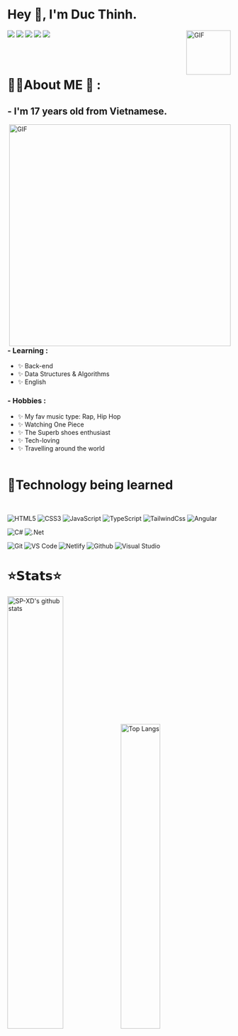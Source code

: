 # Hey 👋, I'm Duc Thinh.

<img hight="100" width="100" alt="GIF" align="right" src="https://user-images.githubusercontent.com/5713670/87202985-820dcb80-c2b6-11ea-9f56-7ec461c497c3.gif">

[![](https://img.shields.io/badge/-Twitter-%231DA1F2?style=flat-square&logo=twitter&logoColor=ffffff)](https://twitter.com/@thinhduc20)
[![](https://img.shields.io/badge/-Github-%23181717?style=flat-square&logo=github)](https://github.com/xiaoluoboding)
[![](https://img.shields.io/badge/-Facebook-%231877F2?style=flat-square&logo=facebook&logoColor=ffffff)](https://www.facebook.com/ducthinh1810)
[![](https://img.shields.io/badge/-Gmail-D14836?style=flat-square&logo=Gmail&logoColor=ffffff)](https://www.facebook.com/ducthinh1810)
[![](https://img.shields.io/badge/-LinkedIn-%230077B5?style=flat-square&logo=LinkedIn&logoColor=ffffff)](https://www.facebook.com/ducthinh1810)


</br>
</br>
 
 
# 👩‍💻About ME 💬 :

## - I'm 17 years old from Vietnamese.

<img hight="400" width="500" alt="GIF" align="right" src="https://github.com/Xx-Ashutosh-xX/Xx-Ashutosh-xX/blob/master/assets/1936.gif">

### - Learning :

- ✨ Back-end
- ✨ Data Structures & Algorithms
- ✨ English

### - Hobbies :

- ✨ My fav music type: Rap, Hip Hop
- ✨ Watching One Piece
- ✨ The Superb shoes enthusiast
- ✨ Tech-loving
- ✨ Travelling around the world
  </br>
  </br>

# 🏫Technology being learned

</br>

![HTML5](https://img.shields.io/badge/-HTML5-%23E44D27?style=flat-square&logo=html5&logoColor=ffffff)
![CSS3](https://img.shields.io/badge/-CSS3-%231572B6?style=flat-square&logo=css3)
![JavaScript](https://img.shields.io/badge/-JavaScript-%23F7DF1C?style=flat-square&logo=javascript&logoColor=000000&labelColor=%23F7DF1C&color=%23FFCE5A)
![TypeScript](https://img.shields.io/badge/-TypeScript-007ACC?style=flat-square&logo=typescript&logoColor=white)
![TailwindCss](https://img.shields.io/badge/-TailwindCss-%231a202c?style=flat-square&logo=tailwind-css)
![Angular](https://img.shields.io/badge/-Angular-%23DD0031?style=flat-square&logo=angular)

![C#](https://img.shields.io/badge/-c%23-%23239120?style=flat-square&logo=c-sharp)
![.Net](https://img.shields.io/badge/-.NET-5C2D91?style=flat-square&logo=.net)

![Git](https://img.shields.io/badge/-Git-%23F05032?style=flat-square&logo=git&logoColor=%23ffffff)
![VS Code](https://img.shields.io/badge/-VSCode-%23007ACC?style=flat-square&logo=visual-studio-code)
![Netlify](https://img.shields.io/badge/-Netlify-%2300C7B7?style=flat-square&logo=netlify&logoColor=ffffff)
![Github](https://img.shields.io/badge/-github-%23121011?style=flat-square&logo=github&logoColor=white)
![Visual Studio](https://img.shields.io/badge/Visual%20Studio-5C2D91.svg?style=flat-square&logo=visual-studio&logoColor=white)

# ⭐𝗦𝘁𝗮𝘁𝘀⭐

<div>
 <img alt="SP-XD's github stats" width="50%" src="https://github-readme-stats.vercel.app/api?username=SP-XD&show_icons=true&count_private=true&hide_border=true&bg_color=50,e96205,904e99&title_color=fff&text_color=fff&icon_color=f2f2f2" href="https://github.com/sp-xd" />
<img alt="Top Langs" width="42%" src="https://github-readme-stats.vercel.app/api/top-langs/?username=sp-xd&layout=compact&count_private=true&&hide_border=true&bg_color=904e99&title_color=fff&text_color=fff&icon_color=f2f2f2&hide=jupyter%20notebook&langs_count=5" href="https://github.com/sp-xd" />
</div>
